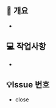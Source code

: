 <!--
  PR 작성 가이드
  1. 겸손한 어조를 사용하여 상대방이 기분나쁘지 않도록 노력해 주세요.
  2. 명확하게 질문하고 명확하게 답변해 주세요.
 -->
 
 ## 📌 개요 
 <!-- PR내용에 대해 축약해서 적어주세요. -->
  -

 ## 💻 작업사항 
<!-- PR내용에 대해 상세 설명이 필요하다면 이 부분에 기재해 주세요. -->
  -

 ## 💡Issue 번호
<!-- issue number을 link 시켜주세요 (ex. "- close #4242") -->
 - close 